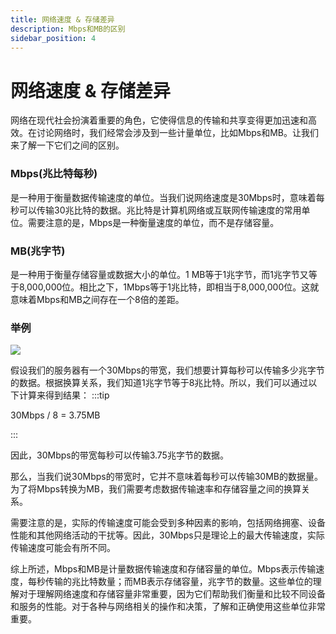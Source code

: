 ```yaml
---
title: 网络速度 & 存储差异
description: Mbps和MB的区别
sidebar_position: 4
---
```


# 网络速度 & 存储差异
网络在现代社会扮演着重要的角色，它使得信息的传输和共享变得更加迅速和高效。在讨论网络时，我们经常会涉及到一些计量单位，比如Mbps和MB。让我们来了解一下它们之间的区别。

### Mbps(兆比特每秒)
是一种用于衡量数据传输速度的单位。当我们说网络速度是30Mbps时，意味着每秒可以传输30兆比特的数据。兆比特是计算机网络或互联网传输速度的常用单位。需要注意的是，Mbps是一种衡量速度的单位，而不是存储容量。

### MB(兆字节)
是一种用于衡量存储容量或数据大小的单位。1 MB等于1兆字节，而1兆字节又等于8,000,000位。相比之下，1Mbps等于1兆比特，即相当于8,000,000位。这就意味着Mbps和MB之间存在一个8倍的差距。

### 举例
![](https://cn-sy1.rains3.com/rainyun-assets/Pic/2023/12/img_1701417119_59642a2438f1d43241687bedb7b7b9d5)

假设我们的服务器有一个30Mbps的带宽，我们想要计算每秒可以传输多少兆字节的数据。根据换算关系，我们知道1兆字节等于8兆比特。所以，我们可以通过以下计算来得到结果：
:::tip

30Mbps / 8 = 3.75MB

:::


因此，30Mbps的带宽每秒可以传输3.75兆字节的数据。

那么，当我们说30Mbps的带宽时，它并不意味着每秒可以传输30MB的数据量。为了将Mbps转换为MB，我们需要考虑数据传输速率和存储容量之间的换算关系。

需要注意的是，实际的传输速度可能会受到多种因素的影响，包括网络拥塞、设备性能和其他网络活动的干扰等。因此，30Mbps只是理论上的最大传输速度，实际传输速度可能会有所不同。

综上所述，Mbps和MB是计量数据传输速度和存储容量的单位。Mbps表示传输速度，每秒传输的兆比特数量；而MB表示存储容量，兆字节的数量。这些单位的理解对于理解网络速度和存储容量非常重要，因为它们帮助我们衡量和比较不同设备和服务的性能。对于各种与网络相关的操作和决策，了解和正确使用这些单位非常重要。



